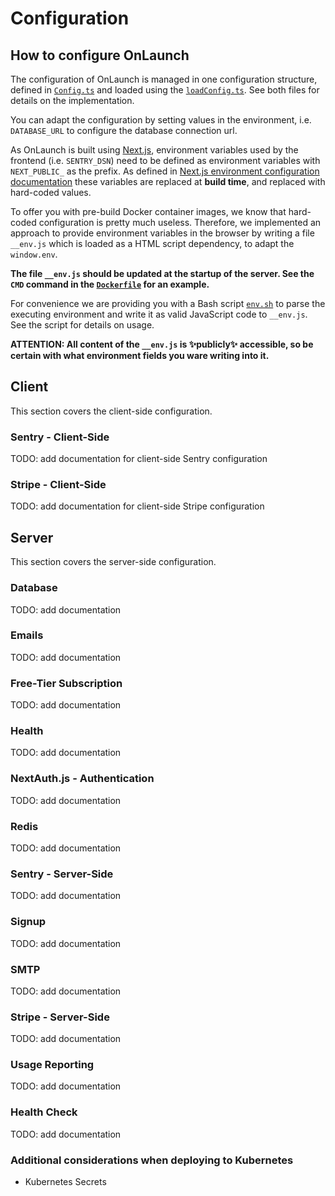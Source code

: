 # Configuration

## How to configure OnLaunch

The configuration of OnLaunch is managed in one configuration structure, defined in [`Config.ts`](/config/interfaces/Config.ts) and loaded using the [`loadConfig.ts`](/config/loadConfig.ts). See both files for details on the implementation.

You can adapt the configuration by setting values in the environment, i.e. `DATABASE_URL` to configure the database connection url.

As OnLaunch is built using [Next.js](https://nextjs.org), environment variables used by the frontend (i.e. `SENTRY_DSN`) need to be defined as environment variables with `NEXT_PUBLIC_` as the prefix. As defined in [Next.js environment configuration documentation](https://nextjs.org/docs/pages/building-your-application/configuring/environment-variables#bundling-environment-variables-for-the-browser) these variables are replaced at **build time**, and replaced with hard-coded values.

To offer you with pre-build Docker container images, we know that hard-coded configuration is pretty much useless.
Therefore, we implemented an approach to provide environment variables in the browser by writing a file `__env.js` which is loaded as a HTML script dependency, to adapt the `window.env`.

**The file `__env.js` should be updated at the startup of the server. See the `CMD` command in the [`Dockerfile`](/Dockerfile) for an example.**

For convenience we are providing you with a Bash script [`env.sh`](/docker/env.sh) to parse the executing environment and write it as valid JavaScript code to `__env.js`. See the script for details on usage.

**ATTENTION: All content of the `__env.js` is ✨publicly✨ accessible, so be certain with what environment fields you ware writing into it.**

## Client

This section covers the client-side configuration.

### Sentry - Client-Side

TODO: add documentation for client-side Sentry configuration

### Stripe - Client-Side

TODO: add documentation for client-side Stripe configuration

## Server

This section covers the server-side configuration.

### Database

TODO: add documentation

### Emails

TODO: add documentation

### Free-Tier Subscription

TODO: add documentation

### Health

TODO: add documentation

### NextAuth.js - Authentication

TODO: add documentation

### Redis

TODO: add documentation

### Sentry - Server-Side

TODO: add documentation

### Signup

TODO: add documentation

### SMTP

TODO: add documentation

### Stripe - Server-Side

TODO: add documentation

### Usage Reporting

TODO: add documentation

### Health Check

TODO: add documentation

### Additional considerations when deploying to Kubernetes

- Kubernetes Secrets
